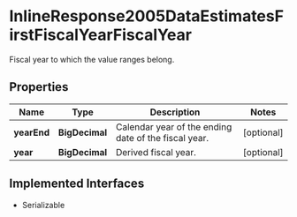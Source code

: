 

# InlineResponse2005DataEstimatesFirstFiscalYearFiscalYear

Fiscal year to which the value ranges belong.

## Properties

Name | Type | Description | Notes
------------ | ------------- | ------------- | -------------
**yearEnd** | **BigDecimal** | Calendar year of the ending date of the fiscal year. |  [optional]
**year** | **BigDecimal** | Derived fiscal year. |  [optional]


## Implemented Interfaces

* Serializable


